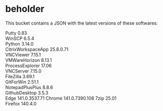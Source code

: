 # beholder
This bucket contains a JSON with the latest versions of these softwares:

Putty              0.83          
WinSCP             6.5.4         
Python             3.14.0        
CitrixWorkspaceApp 25.8.0.71     
VNCViewer          7.15.1        
VMWareHorizon      8.13.1        
ProcessExplorer    17.06         
VNCServer          7.15.0        
FileZilla          3.69.1        
GitForWin          2.51.1        
NotepadPlusPlus    8.8.6         
GithubDesktop      3.5.3         
Edge               141.0.3537.71 
Chrome             141.0.7390.108
7zip               25.01         
Firefox            140.4.0         




